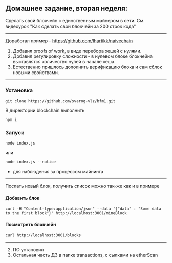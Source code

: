 ## Домашнее задание, вторая неделя:
Сделать свой блокчейн с единственным майнером в сети. См. видеоурок "Как сделать свой блокчейн за 200 строк кода"
***
Доработал пример - https://github.com/lhartikk/naivechain
1. Добавил proofs of work, в виде перебора хешей с нулями.
2. Добавил регулировку сложности - в нулевом блоке блокчейна выставлятся количество нулей в начале хеша.
3. Естественно пришлось дополнить верификацию блока и сам сблок новыми свойствами.
*****
### Установка
```
git clone https://github.com/svarog-vlz/bfm1.git
```
В директории blockchain выполнить
```
npm i
```
### Запуск

```
node index.js   
```
или
```
node index.js --notice
```
- для наблюдения за процессом майнинга
*****
Послать новый блок, получить список можно так-же как и в примере

#### Добавить блок 
```
curl -H "Content-type:application/json" --data '{"data" : "Some data to the first block"}' http://localhost:3001/mineBlock
```
#### Посмотреть блокчейн
```
curl http://localhost:3001/blocks
```
*****
2. ПО установил
3. Остальная часть ДЗ в папке transactions, с сылками на etherScan
